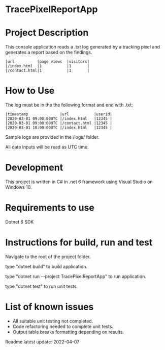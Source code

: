 # TracePixelReportApp

# Project Description
This console application reads a .txt log generated by a tracking pixel and generates a report based on the findings.

```
|url          |page views  |visitors|
|/index.html  |1           |1       |
|/contact.html|1           |1       |
```

# How to Use
The log must be in the the following format and end with .txt:
```
|timestamp              |url           |userid|
|2020-03-01 09:00:00UTC |/index.html   |12345 |
|2020-03-01 09:00:00UTC |/contact.html |12345 |
|2020-03-01 10:00:00UTC |/index.html   |12345 |
```
Sample logs are provided in the /logs/ folder.

All date inputs will be read as UTC time.


# Development
This project is written in C# in .net 6 framework using Visual Studio on Windows 10.

# Requirements to use
Dotnet 6 SDK

# Instructions for build, run and test
Navigate to the root of the project folder.

type "dotnet build" to build application.

type "dotnet run --project TracePixelReportApp" to run application.

type "dotnet test" to run unit tests.

# List of known issues
- All suitable unit testing not completed.
- Code refactoring needed to complete unit tests.
- Output table breaks formatting depending on results.

Readme latest update: 2022-04-07
